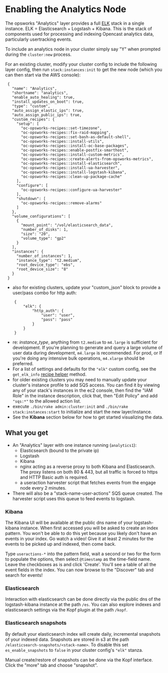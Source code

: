 # Enabling the Analytics Node

The opsworks "Analytics" layer provides a full [ELK](https://www.elastic.co/products)
stack in a single instance. ELK = Elasticsearch + Logstash + Kibana. This is the stack of components used
for processing and indexing Opencast analytics data, particularly usertracking events.

To include an analytics node in your cluster simply say "Y" when prompted during the `cluster:new` process.

For an existing cluster, modify your cluster config to include the following layer config, then run `stack:instances:init`
to get the new node (which you can then start via the AWS console):

```
 {
   "name": "Analytics",
   "shortname": "analytics",
   "enable_auto_healing": true,
   "install_updates_on_boot": true,
   "type": "custom",
   "auto_assign_elastic_ips": true,
   "auto_assign_public_ips": true,
   "custom_recipes": {
     "setup": [
       "oc-opsworks-recipes::set-timezone",
       "oc-opsworks-recipes::fix-raid-mapping",
       "oc-opsworks-recipes::set-bash-as-default-shell",
       "oc-opsworks-recipes::install-utils",
       "oc-opsworks-recipes::install-oc-base-packages",
       "oc-opsworks-recipes::enable-postfix-smarthost",
       "oc-opsworks-recipes::install-custom-metrics",
       "oc-opsworks-recipes::create-alerts-from-opsworks-metrics",
       "oc-opsworks-recipes::install-elasticsearch",
       "oc-opsworks-recipes::install-ua-harvester",
       "oc-opsworks-recipes::install-logstash-kibana",
       "oc-opsworks-recipes::clean-up-package-cache"
     ],
     "configure": [
       "oc-opsworks-recipes::configure-ua-harvester"
     ],
     "shutdown": [
       "oc-opsworks-recipes::remove-alarms"
     ]
   },
   "volume_configurations": [
     {
       "mount_point": "/vol/elasticsearch_data",
       "number_of_disks": 1,
       "size": "20",
       "volume_type": "gp2"
     }
   ],
   "instances": {
     "number_of_instances": 1,
     "instance_type": "t2.medium",
     "root_device_type": "ebs",
     "root_device_size": "8"
   }
 }
```

* also for existing clusters, update your "custom_json" block to provide a user/pass combo for http auth:

```
    {
        "elk": {
            "http_auth": {
                "user": "user",
                "pass": "pass"
            }
        }
    }
```
* re: *instance_type*, anything from `t2.medium` to `m4.large` is sufficient for development. If you're planning
to generate and query a large volume of user data during development, `m4.large` is recommended.
For prod, or If you're doing any intensive bulk operations, `m4.xlarge` should be preferred.
* For a list of settings and defaults for the `"elk"` custom config, see the
  `get_elk_info` [recipe helper](https://github.com/harvard-dce/mh-opsworks-recipes/blob/master/libraries/default.rb) method.
* for older existing clusters you may need to manually update your cluster's instance
  profile to add SQS access. You can find it by viewing any of your stack's
  instances in the ec2 console, then find the "IAM Role" in the instance
  description, click that, then "Edit Policy" and add `"sqs:*"` to the allowed
  action list.
* execute `./bin/rake admin:cluster:init` and `./bin/rake stack:instances:start`
  to initialize and start the new layer/instance.
* See the **Kibana** section below for how to get started visualizing the data.

## What you get

* An "Analytics" layer with one instance running (`analytics1`):
  * Elasticsearch (bound to the private ip)
  * Logstash
  * Kibana
  * nginx acting as a reverse proxy to both Kibana and Elasticsearch. The proxy
    listens on both 80 & 443, but all traffic is forced to https and HTTP Basic
    auth is required.
  * a useraction harvester script that fetches events from the engage node
    every 2 minutes.
* There will also be a "stack-name-user-actions" SQS queue created.
  The harvester script uses this queue to feed events to logstash.

### Kibana

The Kibana UI will be available at the public dns name of your logstash-kibana
instance. When first accessed you will be asked to create an index pattern. You
won't be able to do this yet because you likely don't have an events in your
index. Go watch a video! Give it at least 2 minutes for the events to be picked
up and indexed, then come back.

Type `useractions-*` into the pattern field, wait a second or two for the form
to populate the options, then select `@timestamp` as the
time-field name. Leave the checkboxes as is and click 'Create'. You'll see a
table of all the event fields in the index. You can now browse to the "Discover"
tab and search for events!

### Elasticsearch

Interaction with elasticsearch can be done directly via the public dns of the
logstash-kibana instance at the path `/es`. You can also explore indexes and
elasticsearch settings via the Kopf plugin at the path `/kopf`.

### Elasticsearch snapshots

By default your elasticsearch index will create daily, incremental snapshots
of your indexed data. Snapshots are stored in s3 at the path
`/elasticsearch-snapshots/<stack-name>`. To disable this set `es_enable_snapshots`
to `false` in your cluster config's `"elk"` stanza.

Manual create/restore of snapshots can be done via the Kopf interface. Click the
"more" tab and choose "snapshot".
